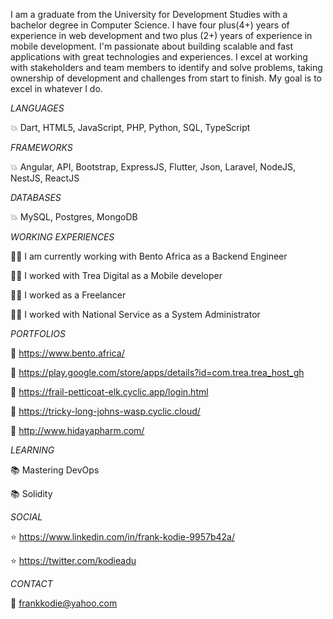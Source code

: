 I am a graduate from the University for Development Studies with a bachelor degree in Computer Science. I have four plus(4+) years of experience in web development and two plus (2+) years of experience in mobile development.
I'm passionate about building scalable and fast applications with great technologies and experiences. I excel at working with stakeholders and team members to identify and solve problems, taking ownership of development and challenges from start to finish. My goal is to excel in whatever I do.




*LANGUAGES*

:boom: Dart, HTML5, JavaScript, PHP, Python, SQL, TypeScript

*FRAMEWORKS*

:boom: Angular, API, Bootstrap, ExpressJS, Flutter, Json, Laravel, NodeJS, NestJS, ReactJS

*DATABASES*

:boom: MySQL, Postgres, MongoDB

*WORKING EXPERIENCES*

:man_office_worker: I am currently working with Bento Africa as a Backend Engineer

:man_office_worker: I worked with Trea Digital as a Mobile developer

:man_office_worker: I worked as a Freelancer

:man_office_worker: I worked with National Service as a System Administrator


*PORTFOLIOS*

:rocket: https://www.bento.africa/

:rocket: https://play.google.com/store/apps/details?id=com.trea.trea_host_gh

:rocket: https://frail-petticoat-elk.cyclic.app/login.html

:rocket: https://tricky-long-johns-wasp.cyclic.cloud/

:rocket: http://www.hidayapharm.com/


*LEARNING*

:books: Mastering DevOps

:books: Solidity



*SOCIAL*

:star: https://www.linkedin.com/in/frank-kodie-9957b42a/

:star: https://twitter.com/kodieadu


*CONTACT*

:email: frankkodie@yahoo.com





<!--
**franklobsty25/franklobsty25** is a ✨ _special_ ✨ repository because its `README.md` (this file) appears on your GitHub profile.

Here are some ideas to get you started:

- 🔭 I’m currently working on ...
- 🌱 I’m currently learning ...
- 👯 I’m looking to collaborate on ...
- 🤔 I’m looking for help with ...
- 💬 Ask me about ...

- 😄 Pronouns: ...
- ⚡ Fun fact: ...
-->
